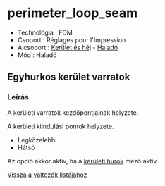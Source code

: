 # perimeter\_loop\_seam

* Technológia : FDM
* Csoport : Réglages pour l'Impression
* Alcsoport : [Kerület és héj](../../beallitasok/print_settings.md#périmètre-et-enveloppe) - [Haladó](../../beallitasok/print_settings.md#Haladó)
* Mód : Haladó

## Egyhurkos kerület varratok

### Leírás

A kerületi varratok kezdőpontjainak helyzete.

A kerületi kiindulási pontok helyzete.

* Legközelebbi
* Hátsó

Az opció akkor aktív, ha a [kerületi hurok](perimeter_loop.md) mező aktív.

[Vissza a változók listájához](/)

